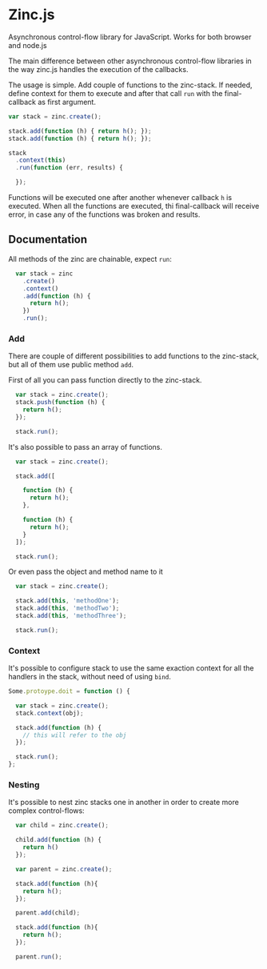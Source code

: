 # Zinc.js

Asynchronous control-flow library for JavaScript. Works for both browser and
node.js

The main difference between other asynchronous control-flow libraries in the way zinc.js
handles the execution of the callbacks. 

The usage is simple. Add couple of functions to the zinc-stack. If needed, define context for them to execute and after that call `run` with the
final-callback as first argument.

```javascript
var stack = zinc.create();

stack.add(function (h) { return h(); });
stack.add(function (h) { return h(); });

stack
  .context(this)
  .run(function (err, results) {

  });
```

Functions will be executed one after another whenever callback `h` is executed.
When all the functions are executed, thi final-callback will receive error, in
case any of the functions was broken and results.

## Documentation

All methods of the zinc are chainable, expect `run`:

```javascript
  var stack = zinc
    .create()
    .context()
    .add(function (h) {
      return h();
    })
    .run();

```

### Add

There are couple of different possibilities to add functions to the zinc-stack,
but all of them use public method `add`.

First of all you can pass function directly to the zinc-stack.

```javascript
  var stack = zinc.create();
  stack.push(function (h) {
    return h();
  });

  stack.run();
```

It's also possible to pass an array of functions.

```javascript
  var stack = zinc.create();

  stack.add([

    function (h) {
      return h();
    },

    function (h) {
      return h();
    }
  ]);

  stack.run();
```

Or even pass the object and method name to it

```javascript
  var stack = zinc.create();

  stack.add(this, 'methodOne');
  stack.add(this, 'methodTwo');
  stack.add(this, 'methodThree');

  stack.run();
```

### Context

It's possible to configure stack to use the same exaction context for all the handlers in
the stack, without need of using `bind`.

```javascript
Some.protoype.doit = function () {

  var stack = zinc.create();
  stack.context(obj);

  stack.add(function (h) {
    // this will refer to the obj
  });

  stack.run();
};
```


### Nesting

It's possible to nest zinc stacks one in another in order to create more
complex control-flows:

```javascript
  var child = zinc.create();

  child.add(function (h) { 
    return h()
  });

  var parent = zinc.create();

  stack.add(function (h){
    return h();
  });

  parent.add(child);

  stack.add(function (h){
    return h();
  });

  parent.run();
```




